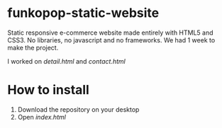 # funkopop-static-website
Static responsive e-commerce website made entirely with HTML5 and CSS3.
No libraries, no javascript and no frameworks.
We had 1 week to make the project.


I worked on _detail.html_ and _contact.html_

# How to install
1. Download the repository on your desktop
2. Open  _index.html_ 
